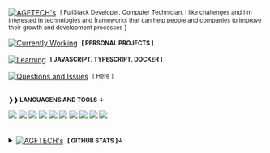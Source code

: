 <div align="left">
  <p>
    <a href="https://github.com/agftech/"><img alt="AGFTECH's" align="center" src="https://img.shields.io/badge/-AGFTECH's-blue.svg?color=1da1f2&style=for-the-badge" /></a>&nbsp;
    <small>
      [ FullStack Developer, Computer Technician, I like challenges and I'm interested in technologies and frameworks that can help people and companies to improve their growth and development processes ]
    </small>
  </p>

  <p>
    <a href="https://github.com/agftech/"><img alt="Currently Working" align="center" src="https://img.shields.io/badge/-currently working-4D2AFF.svg?color=4D2AFF&style=for-the-badge" /></a>&nbsp;
    <small>
      <strong>[ PERSONAL PROJECTS ]</strong>
    </small>
  </p>

  <p>
    <a href="https://github.com/agftech/"><img alt="Learning" align="center" src="https://img.shields.io/badge/-learning-green.svg?color=4CAF50&style=for-the-badge" /></a>&nbsp;
    <small>
      <strong>[ JAVASCRIPT, TYPESCRIPT, DOCKER ]</strong>
    </small>
  </p>

  <p>
    <a href="https://github.com/agftech/"><img alt="Questions and Issues" align="center" src="https://img.shields.io/badge/-Questions and Issues-gray.svg?color=6A788D&style=for-the-badge" /></a>&nbsp;
    <small>
      <a href="https://github.com/agftech/agftech/issues">[ Here ]</a>
    </small>
  </p>
  <br />
  
  <small>
    <strong>❯❯ LANGUAGENS AND TOOLS ↓</strong><br>
  </small>

[<img src="https://img.shields.io/badge/Docker-000000?logo=docker"/>](https://hub.docker.com/) [<img src="https://img.shields.io/badge/Git-000000?logo=git"/>](https://git-scm.com/doc) [<img src="https://img.shields.io/badge/Github-000000?logo=github"/>](https://github.com/) [<img src="https://img.shields.io/badge/Heroku-430098?logo=heroku"/>](https://www.heroku.com/) [<img src="https://img.shields.io/badge/JavaScript-000000?logo=javascript"/>](https://developer.mozilla.org/en-US/docs/Web/JavaScript) [<img src="https://img.shields.io/badge/NodeJS-339933?logo=node-dot-js"/>](https://nodejs.org/en/) [<img src="https://img.shields.io/badge/React-000000?logo=react"/>](https://reactjs.org/) [<img src="https://img.shields.io/badge/React Native-000000?logo=react"/>](https://reactnative.dev/) [<img src="https://img.shields.io/badge/Typescript-007ACC?logo=typescript"/>](https://www.typescriptlang.org/) [<img src="https://img.shields.io/badge/Vercel-000000?logo=vercel"/>](https://vercel.com/)

<div>
   
<br />

<details>
   <summary>
        <a href="https://github.com/agftech/"><img alt="AGFTECH's" align="center" src="https://img.shields.io/badge/-AGFTECH's-blue.svg?color=1da1f2&style=for-the-badge" /></a>&nbsp;
        <small>
          <strong>[ GITHUB STATS ]↓</strong>&nbsp;
        </small>
   </summary>
  <br>

  <p align="left">
    <img align="center" src="https://github-readme-stats.vercel.app/api?username=agftech&show_icons=true&theme=prussian" alt="AGF TECH's Github Stats" />
  </p>

  <img src="https://komarev.com/ghpvc/?username=agftech&label=Views"/>

</details>

<!--
**agftech/agftech** is a ✨ _special_ ✨ repository because its `README.md` (this file) appears on your GitHub profile.

Here are some ideas to get you started:

- 🔭 I’m currently working on ...
- 🌱 I’m currently learning ...
- 👯 I’m looking to collaborate on ...
- 🤔 I’m looking for help with ...
- 💬 Ask me about ...
- 📫 How to reach me: ...
- 😄 Pronouns: ...
- ⚡ Fun fact: ...
-->
